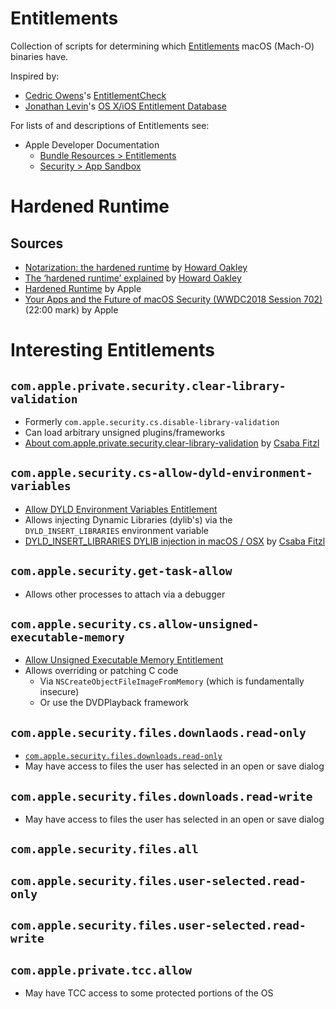 
# Entitlements

Collection of scripts for determining which [Entitlements](https://developer.apple.com/documentation/bundleresources/entitlements) macOS (Mach-O) binaries have.

Inspired by:
* [Cedric Owens](https://twitter.com/cedowens)'s [EntitlementCheck](https://github.com/cedowens/EntitlementCheck)
* [Jonathan Levin](https://twitter.com/morpheus______)'s [OS X/iOS Entitlement Database](http://newosxbook.com/ent.jl) 

For lists of and descriptions of Entitlements see:
* Apple Developer Documentation
  * [Bundle Resources > Entitlements](https://developer.apple.com/documentation/bundleresources/entitlements)
  * [Security > App Sandbox](https://developer.apple.com/documentation/security/app_sandbox)


# Hardened Runtime


## Sources
* [Notarization: the hardened runtime](https://eclecticlight.co/2021/01/07/notarization-the-hardened-runtime/) by [Howard Oakley](https://twitter.com/howardnoakley)
* [The ‘hardened runtime’ explained](https://eclecticlight.co/2019/08/10/the-hardened-runtime-explained/) by [Howard Oakley](https://twitter.com/howardnoakley)
* [Hardened Runtime](https://developer.apple.com/documentation/security/hardened_runtime) by Apple
* [Your Apps and the Future of macOS Security (WWDC2018 Session 702)](https://developer.apple.com/videos/play/wwdc2018/702/) (22:00 mark) by Apple

# Interesting Entitlements


## `com.apple.private.security.clear-library-validation` 
* Formerly `com.apple.security.cs.disable-library-validation`
* Can load arbitrary unsigned plugins/frameworks
* [About com.apple.private.security.clear-library-validation](https://theevilbit.github.io/posts/com.apple.private.security.clear-library-validation/) by [Csaba Fitzl](https://twitter.com/theevilbit)


## `com.apple.security.cs-allow-dyld-environment-variables`
* [Allow DYLD Environment Variables Entitlement](https://developer.apple.com/documentation/bundleresources/entitlements/com_apple_security_cs_allow-dyld-environment-variables/)
* Allows injecting Dynamic Libraries (dylib's) via the `DYLD_INSERT_LIBRARIES` environment variable
* [DYLD_INSERT_LIBRARIES DYLIB injection in macOS / OSX](https://theevilbit.github.io/posts/dyld_insert_libraries_dylib_injection_in_macos_osx_deep_dive/) by [Csaba Fitzl](https://twitter.com/theevilbit)


## `com.apple.security.get-task-allow`
* Allows other processes to attach via a debugger
## `com.apple.security.cs.allow-unsigned-executable-memory`
* [Allow Unsigned Executable Memory Entitlement](https://developer.apple.com/documentation/bundleresources/entitlements/com_apple_security_cs_allow-unsigned-executable-memory/)
* Allows overriding or patching C code
  * Via `NSCreateObjectFileImageFromMemory` (which is fundamentally insecure)
  * Or use the DVDPlayback framework
## `com.apple.security.files.downlaods.read-only`
* [`com.apple.security.files.downloads.read-only`](https://developer.apple.com/documentation/bundleresources/entitlements/com_apple_security_files_downloads_read-only/)
* May have access to files the user has selected in an open or save dialog
## `com.apple.security.files.downloads.read-write`
* May have access to files the user has selected in an open or save dialog
## `com.apple.security.files.all`
## `com.apple.security.files.user-selected.read-only`
## `com.apple.security.files.user-selected.read-write`
## `com.apple.private.tcc.allow`
* May have TCC access to some protected portions of the OS

